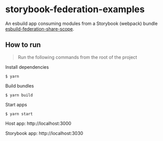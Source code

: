 # storybook-federation-examples

An esbuild app consuming modules from a Storybook (webpack) bundle [esbuild-federation-share-scope](https://github.com/jacob-ebey/esbuild-federation-share-scope).

## How to run

> Run the following commands from the root of the project

Install dependencies

    $ yarn

Build bundles

    $ yarn build

Start apps

    $ yarn start

Host app: http://localhost:3000

Storybook app: http://localhost:3030

